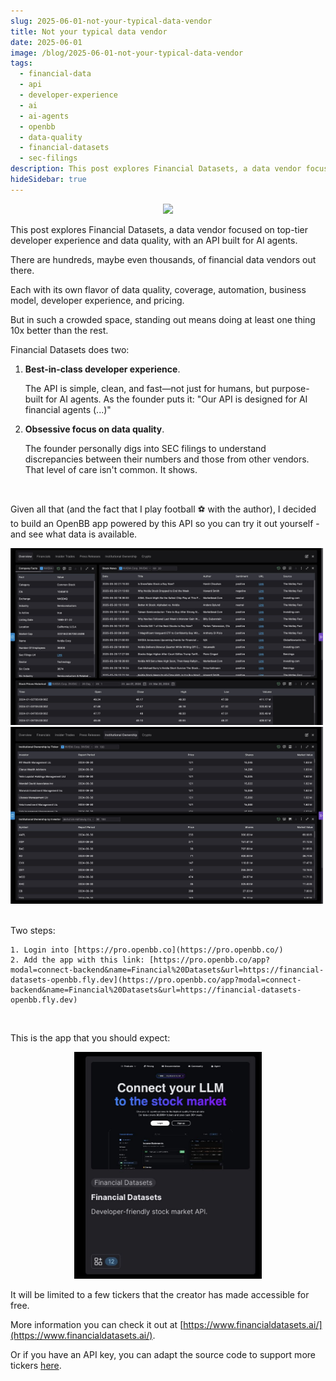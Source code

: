 ```yaml
---
slug: 2025-06-01-not-your-typical-data-vendor
title: Not your typical data vendor
date: 2025-06-01
image: /blog/2025-06-01-not-your-typical-data-vendor
tags:
  - financial-data
  - api
  - developer-experience
  - ai
  - ai-agents
  - openbb
  - data-quality
  - financial-datasets
  - sec-filings
description: This post explores Financial Datasets, a data vendor focused on top-tier developer experience and data quality, with an API built for AI agents.
hideSidebar: true
---
```


<p align="center">
    <img width="600" src="/blog/2025-06-01-not-your-typical-data-vendor.jpeg" />
</p>

This post explores Financial Datasets, a data vendor focused on top-tier developer experience and data quality, with an API built for AI agents.

<!-- truncate -->

<div style={{borderTop: '1px solid #0088CC', margin: '1.5em 0'}} />

There are hundreds, maybe even thousands, of financial data vendors out there.  
  
Each with its own flavor of data quality, coverage, automation, business model, developer experience, and pricing.  
  
But in such a crowded space, standing out means doing at least one thing 10x better than the rest.  
  
Financial Datasets does two:
  
1. **Best-in-class developer experience**.

    The API is simple, clean, and fast—not just for humans, but purpose-built for AI agents. As the founder puts it: "Our API is designed for AI financial agents (...)"

2. **Obsessive focus on data quality**.

    The founder personally digs into SEC filings to understand discrepancies between their numbers and those from other vendors. That level of care isn't common. It shows.

<br />

Given all that (and the fact that I play football ⚽️ with the author), I decided to build an OpenBB app powered by this API so you can try it out yourself - and see what data is available.

<div style={{display: 'flex', flexWrap: 'wrap', justifyContent: 'center', gap: '1em'}}>
    <img width="500" src="/blog/2025-06-01-not-your-typical-data-vendor_2.jpeg" />
    <img width="500" src="/blog/2025-06-01-not-your-typical-data-vendor_3.jpeg" />
</div>
<br />

Two steps:

    1. Login into [https://pro.openbb.co](https://pro.openbb.co/)  
    2. Add the app with this link: [https://pro.openbb.co/app?modal=connect-backend&name=Financial%20Datasets&url=https://financial-datasets-openbb.fly.dev](https://pro.openbb.co/app?modal=connect-backend&name=Financial%20Datasets&url=https://financial-datasets-openbb.fly.dev)

<br />

This is the app that you should expect:

<p align="center">
    <img width="300" src="/blog/2025-06-01-not-your-typical-data-vendor_1.jpeg" />
</p>

It will be limited to a few tickers that the creator has made accessible for free. 

More information you can check it out at [https://www.financialdatasets.ai/](https://www.financialdatasets.ai/).

Or if you have an API key, you can adapt the source code to support more tickers [here](https://github.com/virattt/openbb-financialdatasets-backend).
